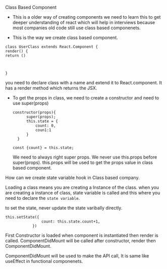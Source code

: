 Class Based Component

 - This is a older way of creating components we need to learn this to get deeper understanding of react
   which will help in interviews because most companies old code still use class based componenets.

 - This is the way we create class based component.

```
class UserClass extends React.Component {
render() {
return ()


    
}
```

you need to declare class with a name and extend it to React.component.
It has a render method which returns the JSX. 


- To get the props in class, we need to create a constructor and need to use super(props)
  ```
  constructor(props){
        super(props);
        this.state = {
            count: 0,
            coun1:1
        }
    }

  const {count} = this.state;

  ```
  We need to always right super props. We never use this.props before super(props).
  this.props will be used to get the props value in class based component.

How can we create state variable hook in Class based company.

Loading a class means you are creating a Instance of the class. when you are creating a instance of class, 
state variable is called and this where you need to declare the `state variable`.

to set the state, never update the state varibally directly.
```
this.setState({                
                count: this.state.count+1,
            })
```


  First Constructor is loaded when component is instantiated then render is called.
  ComponentDidMount will be called after constructor, render then ComponentDidMount.

  ComponentDidMount will be used to make the API call, It is same like useEffect in functional componenets.
  

